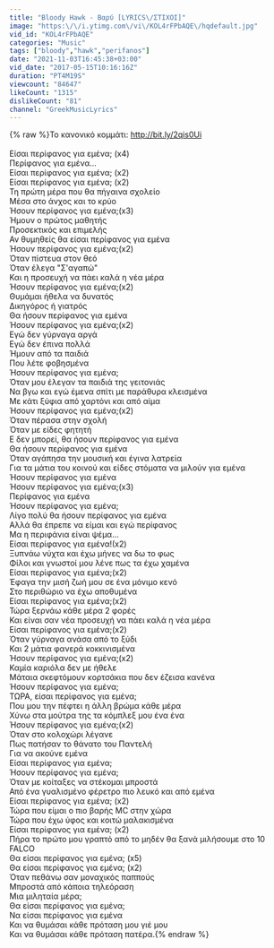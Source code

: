 ```yaml
---
title: "Bloody Hawk - Βαρύ [LYRICS\/ΣΤΙΧΟΙ]"
image: "https:\/\/i.ytimg.com\/vi\/KOL4rFPbAQE\/hqdefault.jpg"
vid_id: "KOL4rFPbAQE"
categories: "Music"
tags: ["bloody","hawk","perifanos"]
date: "2021-11-03T16:45:38+03:00"
vid_date: "2017-05-15T10:16:16Z"
duration: "PT4M19S"
viewcount: "84647"
likeCount: "1315"
dislikeCount: "81"
channel: "GreekMusicLyrics"
---
```

{% raw %}Το κανονικό κομμάτι: <a rel="nofollow" target="blank" href="http://bit.ly/2qis0Ui">http://bit.ly/2qis0Ui</a><br /><br />Είσαι περίφανος για εμένα; (x4)<br />Περίφανος για εμένα...<br />Είσαι περίφανος για εμένα; (x2)<br />Είσαι περίφανος για εμένα; (x2)<br />Τη πρώτη μέρα που θα πήγαινα σχολείο<br />Μέσα στο άνχος και το κρύο<br />Ήσουν περίφανος για εμένα;(x3)<br />Ήμουν ο πρώτος μαθητής<br />Προσεκτικός και επιμελής<br />Αν θυμηθείς θα είσαι περίφανος για εμένα<br />Ήσουν περίφανος για εμένα;(x2)<br />Όταν πίστευα στον θεό<br />Όταν έλεγα &quot;Σ'αγαπώ&quot;<br />Και η προσευχή να πάει καλά η νέα μέρα<br />Ήσουν περίφανος για εμένα;(x2)<br />Θυμάμαι ήθελα να δυνατός<br />Δικηγόρος ή γιατρός<br />Θα ήσουν περίφανος για εμένα<br />Ήσουν περίφανος για εμένα;(x2)<br />Εγώ δεν γύρναγα αργά<br />Εγώ δεν έπινα πολλά<br />Ήμουν από τα παιδιά<br />Που λέτε φοβησμένα<br />Ήσουν περίφανος για εμένα;<br />Όταν μου έλεγαν τα παιδιά της γειτονιάς<br />Να βγω και εγώ έμενα σπίτι με παράθυρα κλεισμένα<br />Με κάτι ξύφια από χαρτόνι και από αίμα<br />Ήσουν περίφανος για εμένα;(x2)<br />Όταν πέρασα στην σχολή<br />Όταν με είδες φητητή<br />Ε δεν μπορεί, θα ήσουν περίφανος για εμένα<br />Θα ήσουν περίφανος για εμένα<br />Όταν αγάπησα την μουσική και έγινα λατρεία<br />Για τα μάτια του κοινού και είδες στόματα να μιλούν για εμένα<br />Ήσουν περίφανος για εμένα<br />Ήσουν περίφανος για εμένα;(x3)<br />Περίφανος για εμένα<br />Ήσουν περίφανος για εμένα;<br />Λίγο πολύ θα ήσουν περίφανος για εμένα<br />Αλλά θα έπρεπε να είμαι και εγώ περίφανος<br />Μα η περιφάνια είναι ψέμα...<br />Είσαι περίφανος για εμένα!(x2)<br />Ξυπνάω νύχτα και έχω μήνες να δω το φως<br />Φίλοι και γνωστοί μου λένε πως τα έχω χαμένα<br />Είσαι περίφανος για εμένα;(x2)<br />Έφαγα την μισή ζωή μου σε ένα μόνιμο κενό<br />Στο περιθώριο να έχω αποθυμένα<br />Είσαι περίφανος για εμένα;(x2)<br />Τώρα ξερνάω κάθε μέρα 2 φορές<br />Και είναι σαν νέα προσευχή να πάει καλά η νέα μέρα<br />Είσαι περίφανος για εμένα;(x2)<br />Όταν γύρναγα ανάσα από το ξύδι<br />Και 2 μάτια φανερά κοκκινισμένα<br />Ήσουν περίφανος για εμένα;(x2)<br />Καμία καριόλα δεν με ήθελε<br />Μάταια σκεφτόμουν κορτσάκια που δεν έζεισα κανένα<br />Ήσουν περίφανος για εμένα;<br />ΤΩΡΑ, είσαι περίφανος για εμένα;<br />Που μου την πέφτει η άλλη βρώμα κάθε μέρα<br />Χύνω στα μούτρα της τα κόμπλεξ μου ένα ένα<br />Ήσουν περίφανος για εμένα;(x2)<br />Όταν στο κολοχώρι λέγανε<br />Πως πατήσαν το θάνατο του Παντελή<br />Για να ακούνε εμένα<br />Είσαι περίφανος για εμένα;<br />Ήσουν περίφανος για εμένα;<br />Όταν με κοίταξες να στέκομαι μπροστά<br />Από ένα γυαλισμένο φέρετρο πιο λευκό και από εμένα<br />Είσαι περίφανος για εμένα; (x2)<br />Τώρα που είμαι ο πιο βαρής MC στην χώρα<br />Τώρα που έχω ύφος και κοιτώ μαλακισμένα<br />Είσαι περίφανος για εμένα; (x2)<br />Πήρα το πρώτο μου γραπτό από το μηδέν θα ξανά μιλήσουμε στο 10<br />FALCO<br />Θα είσαι περίφανος για εμένα; (x5)<br />Θα είσαι περίφανος για εμένα; (x2)<br />Όταν πεθάνω σαν μοναχικός παππούς<br />Μπροστά από κάποια τηλεόραση<br />Μια μιληταία μέρα;<br />Θα είσαι περίφανος για εμένα;<br />Να είσαι περίφανος για εμένα<br />Και να θυμάσαι κάθε πρόταση μου γιέ μου<br />Και να θυμάσαι κάθε πρόταση πατέρα.{% endraw %}
